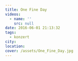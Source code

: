 ```yaml
---
title: One Fine Day
videos:
  - name: ''
    src: null
date: 2016-06-01 21:13:32
tags:
  - konzert
city:
location:
cover: /assets/One_Fine_Day.jpg
---
```

